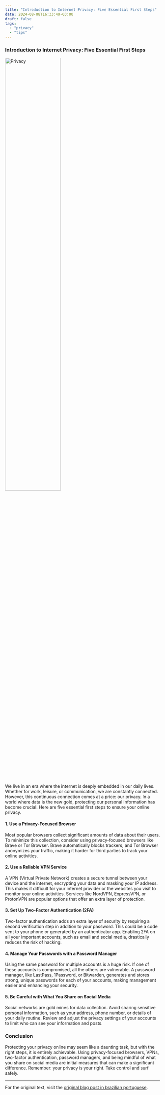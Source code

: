 ```yaml
---
title: "Introduction to Internet Privacy: Five Essential First Steps"
date: 2024-08-08T16:33:40-03:00
draft: false
tags:
  - "privacy"
  - "tips"
---
```


### Introduction to Internet Privacy: Five Essential First Steps

<img alt="Privacy" height="60%" src="/posts/images/privacidade.jpg" title="Privacy" width="60%"/>

We live in an era where the internet is deeply embedded in our daily lives. Whether for work, leisure, or communication, we are constantly connected. However, this continuous connection comes at a price: our privacy. In a world where data is the new gold, protecting our personal information has become crucial. Here are five essential first steps to ensure your online privacy.

#### 1. Use a Privacy-Focused Browser

Most popular browsers collect significant amounts of data about their users. To minimize this collection, consider using privacy-focused browsers like Brave or Tor Browser. Brave automatically blocks trackers, and Tor Browser anonymizes your traffic, making it harder for third parties to track your online activities.

#### 2. Use a Reliable VPN Service

A VPN (Virtual Private Network) creates a secure tunnel between your device and the internet, encrypting your data and masking your IP address. This makes it difficult for your internet provider or the websites you visit to monitor your online activities. Services like NordVPN, ExpressVPN, or ProtonVPN are popular options that offer an extra layer of protection.

#### 3. Set Up Two-Factor Authentication (2FA)

Two-factor authentication adds an extra layer of security by requiring a second verification step in addition to your password. This could be a code sent to your phone or generated by an authenticator app. Enabling 2FA on all your important accounts, such as email and social media, drastically reduces the risk of hacking.

#### 4. Manage Your Passwords with a Password Manager

Using the same password for multiple accounts is a huge risk. If one of these accounts is compromised, all the others are vulnerable. A password manager, like LastPass, 1Password, or Bitwarden, generates and stores strong, unique passwords for each of your accounts, making management easier and enhancing your security.

#### 5. Be Careful with What You Share on Social Media

Social networks are gold mines for data collection. Avoid sharing sensitive personal information, such as your address, phone number, or details of your daily routine. Review and adjust the privacy settings of your accounts to limit who can see your information and posts.

### Conclusion

Protecting your privacy online may seem like a daunting task, but with the right steps, it is entirely achievable. Using privacy-focused browsers, VPNs, two-factor authentication, password managers, and being mindful of what you share on social media are initial measures that can make a significant difference. Remember: your privacy is your right. Take control and surf safely.

---

For the original text, visit the [original blog post in brazilian portuguese](https://adlermedrado.com.br/posts/privacidade-5-passos-essenciais/).
